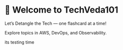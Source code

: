 # 👋 Welcome to TechVeda101

Let’s Detangle the Tech — one flashcard at a time!

Explore topics in AWS, DevOps, and Observability.

its testing time